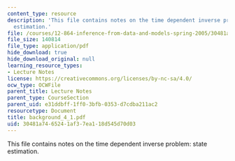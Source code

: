 ```yaml
---
content_type: resource
description: 'This file contains notes on the time dependent inverse problem: state
  estimation.'
file: /courses/12-864-inference-from-data-and-models-spring-2005/30481a7465241af37ea118d545d70d03_background_4_1.pdf
file_size: 140814
file_type: application/pdf
hide_download: true
hide_download_original: null
learning_resource_types:
- Lecture Notes
license: https://creativecommons.org/licenses/by-nc-sa/4.0/
ocw_type: OCWFile
parent_title: Lecture Notes
parent_type: CourseSection
parent_uid: e31ddbff-1ff0-3bfb-0353-d7cdba211ac2
resourcetype: Document
title: background_4_1.pdf
uid: 30481a74-6524-1af3-7ea1-18d545d70d03
---
```

This file contains notes on the time dependent inverse problem: state estimation.